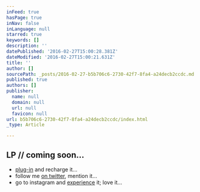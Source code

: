 ```yaml
---
inFeed: true
hasPage: true
inNav: false
inLanguage: null
starred: true
keywords: []
description: ''
datePublished: '2016-02-27T15:00:28.381Z'
dateModified: '2016-02-27T15:00:21.631Z'
title: ''
author: []
sourcePath: _posts/2016-02-27-b5b706c6-2730-42f7-8fa4-a24decb2ccdc.md
published: true
authors: []
publisher:
  name: null
  domain: null
  url: null
  favicon: null
url: b5b706c6-2730-42f7-8fa4-a24decb2ccdc/index.html
_type: Article

---
```

## LP // coming soon... 

* [plug-in][0] and recharge it... 
* follow me [on twitter][1], mention it... 
* go to instagram and [experience][2] it; love it...

[0]: http://j.mp/hakimsfriends
[1]: http://twitter.com/hakimcallier
[2]: http://instagram.com/hakimcallier
